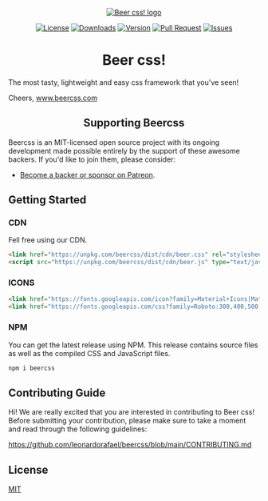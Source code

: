 <p align="center">
    <a href="https://www.beercss.com" target="_blank" rel="noopener noreferrer"><img src="https://www.beercss.com/favicon.png" alt="Beer css! logo"></a>
</p>
<p align="center">
    <a href="https://github.com/leonardorafael/beercss/blob/main/LICENSE"><img src="https://img.shields.io/github/license/leonardorafael/beercss" alt="License"></a>
    <a href="https://www.npmjs.com/package/beercss"><img src="https://img.shields.io/npm/dw/beercss" alt="Downloads"></a>
    <a href="https://www.npmjs.com/package/beercss"><img src="https://img.shields.io/npm/v/beercss" alt="Version"></a>
    <a href="https://github.com/leonardorafael/beercss/pulls"><img src="https://img.shields.io/github/issues-pr/leonardorafael/beercss" alt="Pull Request"></a>
    <a href="https://github.com/leonardorafael/beercss/issues"><img src="https://img.shields.io/github/issues/leonardorafael/beercss" alt="Issues"></a>
</p>

<h1 align="center">Beer css!</h1>

The most tasty, lightweight and easy css framework that you've seen!

Cheers, www.beercss.com

<h2 align="center">Supporting Beercss</h2>

Beercss is an MIT-licensed open source project with its ongoing development made possible entirely by the support of these awesome backers. If you'd like to join them, please consider:

- [Become a backer or sponsor on Patreon](https://www.patreon.com/beercss).

## Getting Started

### CDN

Fell free using our CDN.

```html
<link href="https://unpkg.com/beercss/dist/cdn/beer.css" rel="stylesheet" />
<script src="https://unpkg.com/beercss/dist/cdn/beer.js" type="text/javascript"></script>
```
### ICONS

```html
<link href="https://fonts.googleapis.com/icon?family=Material+Icons|Material+Icons+Outlined" rel="stylesheet" />
<link href="https://fonts.googleapis.com/css?family=Roboto:300,400,500,700&display=swap" rel="stylesheet"/>
```
### NPM

You can get the latest release using NPM. This release contains source files as well as the compiled CSS and JavaScript files.

```js
npm i beercss
```

## Contributing Guide

Hi! We are really excited that you are interested in contributing to Beer css! Before submitting your contribution, please make sure to take a moment and read through the following guidelines:

https://github.com/leonardorafael/beercss/blob/main/CONTRIBUTING.md

## License

[MIT](https://opensource.org/licenses/MIT)
